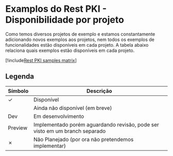 ﻿# Examplos do Rest PKI - Disponibilidade por projeto

Como temos diversos projetos de exemplo e estamos constantamente adicionando novos exemplos aos projetos, nem todos os
exemplos de funcionalidades estão disponíveis em cada projeto. A tabela abaixo relaciona quais exemplos estão disponíveis
em cada projeto.

[!include[Rest PKI samples matrix](../../../includes/rest-pki-samples-matrix.md)]

## Legenda

| Símbolo | Descrição                                                                   |
| ------- | --------------                                                              |
| ✓      | Disponível                                                                  |
|         | Ainda não disponível (em breve)                                             |
| Dev     | Em desenvolvimento                                                          |
| Preview | Implementado porém aguardando revisão, pode ser visto em um branch separado |
| ✗      | Não Planejado (por ora não pretendemos implementar)                         |
